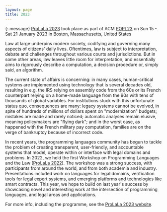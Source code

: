 ```yaml
---
layout: page
title: 2023
---
```


{:.message}
[ProLaLa 2023](https://popl23.sigplan.org/home/prolala-2023) took place as part of ACM [POPL23](https://popl23.sigplan.org/) on Sun 15 - Sat 21 January 2023 in Boston, Massachusetts, United States

Law at large underpins modern society, codifying and governing many aspects of citizens' daily lives. Oftentimes, law is subject to interpretation, debate and challenges throughout various courts and jurisdictions. But in some other areas, law leaves little room for interpretation, and essentially aims to rigorously describe a computation, a decision procedure or, simply said, an algorithm.

The current state of affairs is concerning: in many cases, human-critical systems are implemented using technology that is several decades old, resulting in e.g. the IRS relying on assembly code from the 60s or its French counterpart relying on a home-made language from the 90s with tens of thousands of global variables. For institutions stuck with this unfortunate status quo, consequences are many: legacy systems cannot be evolved, in spite of hundreds of millions of dollars spent on "modernization" budgets; mistakes are made and rarely noticed; automatic analyses remain elusive, meaning policymakers are "flying dark"; and in the worst case, as happened with the French military pay computation, families are on the verge of bankruptcy because of incorrect code.

In recent years, the programming languages community has begun to tackle the problem of creating transparent, user-friendly, and accountable systems that model, operate within or interface with legal domains and problems. In 2022, we held the first Workshop on Programming Languages and the Law ([ProLaLa 2022](https://popl22.sigplan.org/home/prolala-2022)). The workshop was a strong success, with participants from around the world, and from both academia and industry. Presentations included work on languages for legal domains, verification tools for legal expert systems, and emerging platforms and technologies like smart contracts. This year, we hope to build on last year's success by showcasing novel and interesting work at the intersection of programming languages, and legal areas and applications.

For more info, including the programme, see the [ProLaLa 2023 website](https://popl23.sigplan.org/home/prolala-2023).
